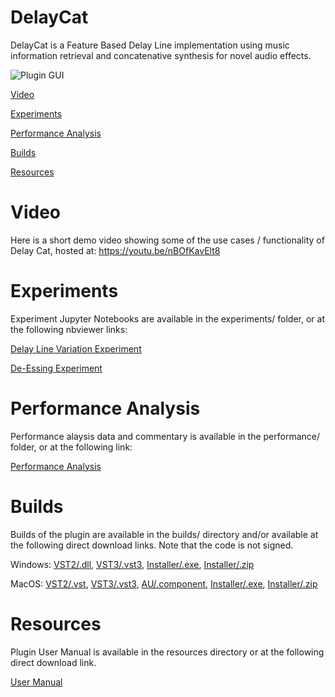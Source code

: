 # DelayCat

DelayCat is a Feature Based Delay Line implementation using music information retrieval and concatenative synthesis for novel audio effects.

![Plugin GUI](https://user-images.githubusercontent.com/105883026/169382590-f6219405-e84e-47ad-bcc4-d5c5e2df6a52.png)

[Video](#video)

[Experiments](#experiments)

[Performance Analysis](#performance-analysis)

[Builds](#builds)

[Resources](#resources)

# Video
Here is a short demo video showing some of the use cases / functionality of Delay Cat, hosted at: https://youtu.be/nBOfKavElt8

# Experiments
Experiment Jupyter Notebooks are available in the experiments/ folder, or at the following nbviewer links:

[Delay Line Variation Experiment](https://nbviewer.org/github/NiccoloAbate/DelayCat/blob/main/experiments/Delay%20Line%20Variation%20Experiment.ipynb)

[De-Essing Experiment](https://nbviewer.org/github/NiccoloAbate/DelayCat/blob/main/experiments/De-Essing%20Experiment.ipynb)

# Performance Analysis
Performance alaysis data and commentary is available in the performance/ folder, or at the following link:

[Performance Analysis](https://github.com/NiccoloAbate/DelayCat/tree/main/performance)

# Builds
Builds of the plugin are available in the builds/ directory and/or available at the following direct download links. Note that the code is not signed.

Windows:
[VST2/.dll](https://drive.google.com/uc?export=download&id=1YTLBRWWhTi1gDFs13-AsPPnAirbg-tBU),
[VST3/.vst3](https://drive.google.com/uc?export=download&id=1S9zAbUr6qFOz16qmCa68-pfOn5zDYh4S),
[Installer/.exe](https://drive.google.com/uc?export=download&id=1BnhDhW6luC1BSJby2V8zBQUv4OOzNbCN),
[Installer/.zip](https://drive.google.com/uc?export=download&id=18FfIf-lSRuJPB5gFgHz7GH8K2BJmYU7T)

MacOS: 
[VST2/.vst](https://drive.google.com/uc?export=download&id=1YTLBRWWhTi1gDFs13-AsPPnAirbg-tBU),
[VST3/.vst3](https://drive.google.com/uc?export=download&id=1S9zAbUr6qFOz16qmCa68-pfOn5zDYh4S),
[AU/.component](https://drive.google.com/uc?export=download&id=1EMgC6yDS8AXOUYQ9XCVJIBF3-gdZgdiU),
[Installer/.exe](https://drive.google.com/uc?export=download&id=1BnhDhW6luC1BSJby2V8zBQUv4OOzNbCN),
[Installer/.zip](https://drive.google.com/uc?export=download&id=18FfIf-lSRuJPB5gFgHz7GH8K2BJmYU7T)

# Resources
Plugin User Manual is available in the resources directory or at the following direct download link.

[User Manual](https://drive.google.com/uc?export=download&id=1t87b1f9uYP6edTqISSYDWJoa8SztBwTT)
